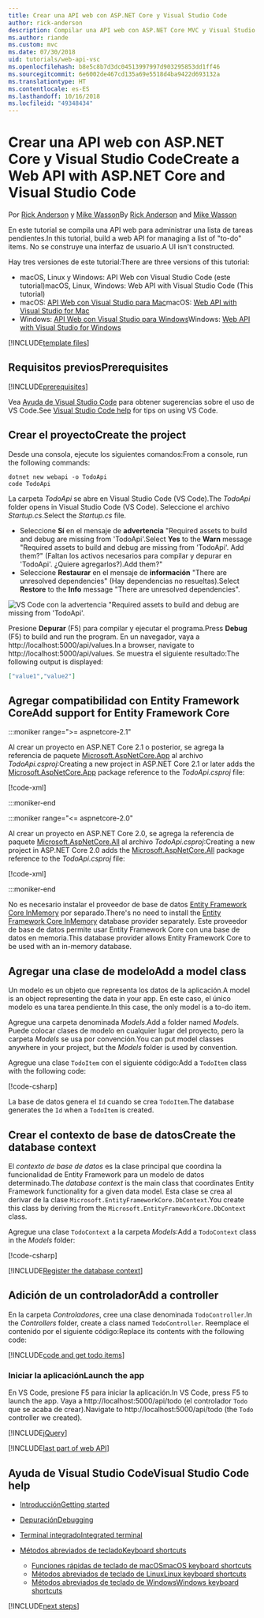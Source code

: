 ```yaml
---
title: Crear una API web con ASP.NET Core y Visual Studio Code
author: rick-anderson
description: Compilar una API web con ASP.NET Core MVC y Visual Studio Code en macOS, Linux o Windows
ms.author: riande
ms.custom: mvc
ms.date: 07/30/2018
uid: tutorials/web-api-vsc
ms.openlocfilehash: b8e5c8b7d3dc04513997997d903295853dd1ff46
ms.sourcegitcommit: 6e6002de467cd135a69e5518d4ba9422d693132a
ms.translationtype: HT
ms.contentlocale: es-ES
ms.lasthandoff: 10/16/2018
ms.locfileid: "49348434"
---
```

# <a name="create-a-web-api-with-aspnet-core-and-visual-studio-code"></a><span data-ttu-id="c97f1-103">Crear una API web con ASP.NET Core y Visual Studio Code</span><span class="sxs-lookup"><span data-stu-id="c97f1-103">Create a Web API with ASP.NET Core and Visual Studio Code</span></span>

<span data-ttu-id="c97f1-104">Por [Rick Anderson](https://twitter.com/RickAndMSFT) y [Mike Wasson](https://github.com/mikewasson)</span><span class="sxs-lookup"><span data-stu-id="c97f1-104">By [Rick Anderson](https://twitter.com/RickAndMSFT) and [Mike Wasson](https://github.com/mikewasson)</span></span>

<span data-ttu-id="c97f1-105">En este tutorial se compila una API web para administrar una lista de tareas pendientes.</span><span class="sxs-lookup"><span data-stu-id="c97f1-105">In this tutorial, build a web API for managing a list of "to-do" items.</span></span> <span data-ttu-id="c97f1-106">No se construye una interfaz de usuario.</span><span class="sxs-lookup"><span data-stu-id="c97f1-106">A UI isn't constructed.</span></span>

<span data-ttu-id="c97f1-107">Hay tres versiones de este tutorial:</span><span class="sxs-lookup"><span data-stu-id="c97f1-107">There are three versions of this tutorial:</span></span>

* <span data-ttu-id="c97f1-108">macOS, Linux y Windows: API Web con Visual Studio Code (este tutorial)</span><span class="sxs-lookup"><span data-stu-id="c97f1-108">macOS, Linux, Windows: Web API with Visual Studio Code (This tutorial)</span></span>
* <span data-ttu-id="c97f1-109">macOS: [API Web con Visual Studio para Mac](xref:tutorials/first-web-api-mac)</span><span class="sxs-lookup"><span data-stu-id="c97f1-109">macOS: [Web API with Visual Studio for Mac](xref:tutorials/first-web-api-mac)</span></span>
* <span data-ttu-id="c97f1-110">Windows: [API Web con Visual Studio para Windows](xref:tutorials/first-web-api)</span><span class="sxs-lookup"><span data-stu-id="c97f1-110">Windows: [Web API with Visual Studio for Windows](xref:tutorials/first-web-api)</span></span>

<!-- WARNING: The code AND images in this doc are used by uid: tutorials/web-api-vsc, tutorials/first-web-api-mac and tutorials/first-web-api. If you change any code/images in this tutorial, update uid: tutorials/web-api-vsc -->

[!INCLUDE[template files](../includes/webApi/intro.md)]

## <a name="prerequisites"></a><span data-ttu-id="c97f1-111">Requisitos previos</span><span class="sxs-lookup"><span data-stu-id="c97f1-111">Prerequisites</span></span>

[!INCLUDE[prerequisites](~/includes/net-core-prereqs-vscode.md)]

<span data-ttu-id="c97f1-112">Vea [Ayuda de Visual Studio Code](#visual-studio-code-help) para obtener sugerencias sobre el uso de VS Code.</span><span class="sxs-lookup"><span data-stu-id="c97f1-112">See [Visual Studio Code help](#visual-studio-code-help) for tips on using VS Code.</span></span>

## <a name="create-the-project"></a><span data-ttu-id="c97f1-113">Crear el proyecto</span><span class="sxs-lookup"><span data-stu-id="c97f1-113">Create the project</span></span>

<span data-ttu-id="c97f1-114">Desde una consola, ejecute los siguientes comandos:</span><span class="sxs-lookup"><span data-stu-id="c97f1-114">From a console, run the following commands:</span></span>

```console
dotnet new webapi -o TodoApi
code TodoApi
```

<span data-ttu-id="c97f1-115">La carpeta *TodoApi* se abre en Visual Studio Code (VS Code).</span><span class="sxs-lookup"><span data-stu-id="c97f1-115">The *TodoApi* folder opens in Visual Studio Code (VS Code).</span></span> <span data-ttu-id="c97f1-116">Seleccione el archivo *Startup.cs*.</span><span class="sxs-lookup"><span data-stu-id="c97f1-116">Select the *Startup.cs* file.</span></span>

* <span data-ttu-id="c97f1-117">Seleccione **Sí** en el mensaje de **advertencia** "Required assets to build and debug are missing from 'TodoApi'.</span><span class="sxs-lookup"><span data-stu-id="c97f1-117">Select **Yes** to the **Warn** message "Required assets to build and debug are missing from 'TodoApi'.</span></span> <span data-ttu-id="c97f1-118">Add them?" (Faltan los activos necesarios para compilar y depurar en 'TodoApi'. ¿Quiere agregarlos?).</span><span class="sxs-lookup"><span data-stu-id="c97f1-118">Add them?"</span></span>
* <span data-ttu-id="c97f1-119">Seleccione **Restaurar** en el mensaje de **información** "There are unresolved dependencies" (Hay dependencias no resueltas).</span><span class="sxs-lookup"><span data-stu-id="c97f1-119">Select **Restore** to the **Info** message "There are unresolved dependencies".</span></span>

<!-- uid: tutorials/first-mvc-app-xplat/start-mvc uses the pic below. If you change it, make sure it's consistent -->

![VS Code con la advertencia "Required assets to build and debug are missing from 'TodoApi'.](web-api-vsc/_static/vsc_restore.png)

<span data-ttu-id="c97f1-123">Presione **Depurar** (F5) para compilar y ejecutar el programa.</span><span class="sxs-lookup"><span data-stu-id="c97f1-123">Press **Debug** (F5) to build and run the program.</span></span> <span data-ttu-id="c97f1-124">En un navegador, vaya a http://localhost:5000/api/values.</span><span class="sxs-lookup"><span data-stu-id="c97f1-124">In a browser, navigate to http://localhost:5000/api/values.</span></span> <span data-ttu-id="c97f1-125">Se muestra el siguiente resultado:</span><span class="sxs-lookup"><span data-stu-id="c97f1-125">The following output is displayed:</span></span>

```json
["value1","value2"]
```



## <a name="add-support-for-entity-framework-core"></a><span data-ttu-id="c97f1-126">Agregar compatibilidad con Entity Framework Core</span><span class="sxs-lookup"><span data-stu-id="c97f1-126">Add support for Entity Framework Core</span></span>

:::moniker range=">= aspnetcore-2.1"

<span data-ttu-id="c97f1-127">Al crear un proyecto en ASP.NET Core 2.1 o posterior, se agrega la referencia de paquete [Microsoft.AspNetCore.App](https://www.nuget.org/packages/Microsoft.AspNetCore.App) al archivo *TodoApi.csproj*:</span><span class="sxs-lookup"><span data-stu-id="c97f1-127">Creating a new project in ASP.NET Core 2.1 or later adds the [Microsoft.AspNetCore.App](https://www.nuget.org/packages/Microsoft.AspNetCore.App) package reference to the *TodoApi.csproj* file:</span></span>

[!code-xml[](first-web-api/samples/2.1/TodoApi/TodoApi.csproj?name=snippet_Metapackage&highlight=2)]

:::moniker-end

:::moniker range="<= aspnetcore-2.0"

<span data-ttu-id="c97f1-128">Al crear un proyecto en ASP.NET Core 2.0, se agrega la referencia de paquete [Microsoft.AspNetCore.All](https://www.nuget.org/packages/Microsoft.AspNetCore.All) al archivo *TodoApi.csproj*:</span><span class="sxs-lookup"><span data-stu-id="c97f1-128">Creating a new project in ASP.NET Core 2.0 adds the [Microsoft.AspNetCore.All](https://www.nuget.org/packages/Microsoft.AspNetCore.All) package reference to the *TodoApi.csproj* file:</span></span>

[!code-xml[](first-web-api/samples/2.0/TodoApi/TodoApi.csproj?name=snippet_Metapackage&highlight=2)]

:::moniker-end

<span data-ttu-id="c97f1-129">No es necesario instalar el proveedor de base de datos [Entity Framework Core InMemory](/ef/core/providers/in-memory/) por separado.</span><span class="sxs-lookup"><span data-stu-id="c97f1-129">There's no need to install the [Entity Framework Core InMemory](/ef/core/providers/in-memory/) database provider separately.</span></span> <span data-ttu-id="c97f1-130">Este proveedor de base de datos permite usar Entity Framework Core con una base de datos en memoria.</span><span class="sxs-lookup"><span data-stu-id="c97f1-130">This database provider allows Entity Framework Core to be used with an in-memory database.</span></span>

## <a name="add-a-model-class"></a><span data-ttu-id="c97f1-131">Agregar una clase de modelo</span><span class="sxs-lookup"><span data-stu-id="c97f1-131">Add a model class</span></span>

<span data-ttu-id="c97f1-132">Un modelo es un objeto que representa los datos de la aplicación.</span><span class="sxs-lookup"><span data-stu-id="c97f1-132">A model is an object representing the data in your app.</span></span> <span data-ttu-id="c97f1-133">En este caso, el único modelo es una tarea pendiente.</span><span class="sxs-lookup"><span data-stu-id="c97f1-133">In this case, the only model is a to-do item.</span></span>

<span data-ttu-id="c97f1-134">Agregue una carpeta denominada *Models*.</span><span class="sxs-lookup"><span data-stu-id="c97f1-134">Add a folder named *Models*.</span></span> <span data-ttu-id="c97f1-135">Puede colocar clases de modelo en cualquier lugar del proyecto, pero la carpeta *Models* se usa por convención.</span><span class="sxs-lookup"><span data-stu-id="c97f1-135">You can put model classes anywhere in your project, but the *Models* folder is used by convention.</span></span>

<span data-ttu-id="c97f1-136">Agregue una clase `TodoItem` con el siguiente código:</span><span class="sxs-lookup"><span data-stu-id="c97f1-136">Add a `TodoItem` class with the following code:</span></span>

[!code-csharp[](first-web-api/samples/2.0/TodoApi/Models/TodoItem.cs)]

<span data-ttu-id="c97f1-137">La base de datos genera el `Id` cuando se crea `TodoItem`.</span><span class="sxs-lookup"><span data-stu-id="c97f1-137">The database generates the `Id` when a `TodoItem` is created.</span></span>

## <a name="create-the-database-context"></a><span data-ttu-id="c97f1-138">Crear el contexto de base de datos</span><span class="sxs-lookup"><span data-stu-id="c97f1-138">Create the database context</span></span>

<span data-ttu-id="c97f1-139">El *contexto de base de datos* es la clase principal que coordina la funcionalidad de Entity Framework para un modelo de datos determinado.</span><span class="sxs-lookup"><span data-stu-id="c97f1-139">The *database context* is the main class that coordinates Entity Framework functionality for a given data model.</span></span> <span data-ttu-id="c97f1-140">Esta clase se crea al derivar de la clase `Microsoft.EntityFrameworkCore.DbContext`.</span><span class="sxs-lookup"><span data-stu-id="c97f1-140">You create this class by deriving from the `Microsoft.EntityFrameworkCore.DbContext` class.</span></span>

<span data-ttu-id="c97f1-141">Agregue una clase `TodoContext` a la carpeta *Models*:</span><span class="sxs-lookup"><span data-stu-id="c97f1-141">Add a `TodoContext` class in the *Models* folder:</span></span>

[!code-csharp[](first-web-api/samples/2.0/TodoApi/Models/TodoContext.cs)]

[!INCLUDE[Register the database context](../includes/webApi/register_dbContext.md)]

## <a name="add-a-controller"></a><span data-ttu-id="c97f1-142">Adición de un controlador</span><span class="sxs-lookup"><span data-stu-id="c97f1-142">Add a controller</span></span>

<span data-ttu-id="c97f1-143">En la carpeta *Controladores*, cree una clase denominada `TodoController`.</span><span class="sxs-lookup"><span data-stu-id="c97f1-143">In the *Controllers* folder, create a class named `TodoController`.</span></span> <span data-ttu-id="c97f1-144">Reemplace el contenido por el siguiente código:</span><span class="sxs-lookup"><span data-stu-id="c97f1-144">Replace its contents with the following code:</span></span>

[!INCLUDE[code and get todo items](../includes/webApi/getTodoItems.md)]

### <a name="launch-the-app"></a><span data-ttu-id="c97f1-145">Iniciar la aplicación</span><span class="sxs-lookup"><span data-stu-id="c97f1-145">Launch the app</span></span>

<span data-ttu-id="c97f1-146">En VS Code, presione F5 para iniciar la aplicación.</span><span class="sxs-lookup"><span data-stu-id="c97f1-146">In VS Code, press F5 to launch the app.</span></span> <span data-ttu-id="c97f1-147">Vaya a http://localhost:5000/api/todo (el controlador `Todo` que se acaba de crear).</span><span class="sxs-lookup"><span data-stu-id="c97f1-147">Navigate to http://localhost:5000/api/todo (the `Todo` controller we created).</span></span>

[!INCLUDE[jQuery](../includes/webApi/add-jquery.md)]

[!INCLUDE[last part of web API](../includes/webApi/end.md)]

## <a name="visual-studio-code-help"></a><span data-ttu-id="c97f1-148">Ayuda de Visual Studio Code</span><span class="sxs-lookup"><span data-stu-id="c97f1-148">Visual Studio Code help</span></span>

* [<span data-ttu-id="c97f1-149">Introducción</span><span class="sxs-lookup"><span data-stu-id="c97f1-149">Getting started</span></span>](https://code.visualstudio.com/docs)
* [<span data-ttu-id="c97f1-150">Depuración</span><span class="sxs-lookup"><span data-stu-id="c97f1-150">Debugging</span></span>](https://code.visualstudio.com/docs/editor/debugging)
* [<span data-ttu-id="c97f1-151">Terminal integrado</span><span class="sxs-lookup"><span data-stu-id="c97f1-151">Integrated terminal</span></span>](https://code.visualstudio.com/docs/editor/integrated-terminal)
* [<span data-ttu-id="c97f1-152">Métodos abreviados de teclado</span><span class="sxs-lookup"><span data-stu-id="c97f1-152">Keyboard shortcuts</span></span>](https://code.visualstudio.com/docs/getstarted/keybindings#_keyboard-shortcuts-reference)

  * [<span data-ttu-id="c97f1-153">Funciones rápidas de teclado de macOS</span><span class="sxs-lookup"><span data-stu-id="c97f1-153">macOS keyboard shortcuts</span></span>](https://code.visualstudio.com/shortcuts/keyboard-shortcuts-macos.pdf)
  * [<span data-ttu-id="c97f1-154">Métodos abreviados de teclado de Linux</span><span class="sxs-lookup"><span data-stu-id="c97f1-154">Linux keyboard shortcuts</span></span>](https://code.visualstudio.com/shortcuts/keyboard-shortcuts-linux.pdf)
  * [<span data-ttu-id="c97f1-155">Métodos abreviados de teclado de Windows</span><span class="sxs-lookup"><span data-stu-id="c97f1-155">Windows keyboard shortcuts</span></span>](https://code.visualstudio.com/shortcuts/keyboard-shortcuts-windows.pdf)

[!INCLUDE[next steps](../includes/webApi/next.md)]
